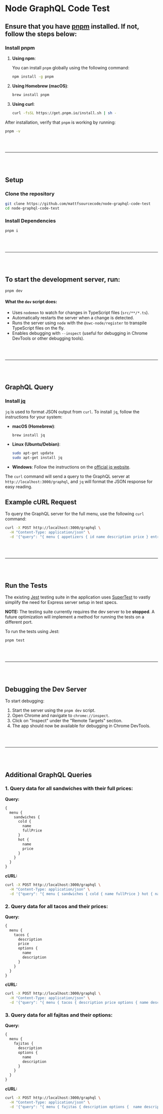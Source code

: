 # Node GraphQL Code Test

## Ensure that you have [pnpm](https://pnpm.io/) installed. If not, follow the steps below:

### Install pnpm

1. **Using npm**:

   You can install `pnpm` globally using the following command:

   ```bash
   npm install -g pnpm
   ```

2. **Using Homebrew (macOS)**:

   ```bash
   brew install pnpm
   ```

3. **Using curl**:
   ```bash
   curl -fsSL https://get.pnpm.io/install.sh | sh -
   ```

After installation, verify that `pnpm` is working by running:

```bash
pnpm -v
```

<br/>
<br/>

---

<br/>
<br/>

## Setup

### Clone the repository

```bash
git clone https://github.com/mattfsourcecode/node-graphql-code-test
cd node-graphql-code-test
```

### Install Dependencies

```bash
pnpm i
```

<br/>
<br/>

---

<br/>
<br/>

## To start the development server, run:

```bash
pnpm dev
```

#### What the `dev` script does:

- Uses `nodemon` to watch for changes in TypeScript files (`src/**/*.ts`).
- Automatically restarts the server when a change is detected.
- Runs the server using `node` with the `@swc-node/register` to transpile TypeScript files on the fly.
- Enables debugging with `--inspect` (useful for debugging in Chrome DevTools or other debugging tools).

<br/>
<br/>

---

<br/>
<br/>

## GraphQL Query

### Install [jq](https://jqlang.github.io/jq/)

`jq` is used to format JSON output from `curl`. To install `jq`, follow the instructions for your system:

- **macOS (Homebrew)**:

  ```bash
  brew install jq
  ```

- **Linux (Ubuntu/Debian)**:

  ```bash
  sudo apt-get update
  sudo apt-get install jq
  ```

- **Windows**: Follow the instructions on the [official jq website](https://stedolan.github.io/jq/download/).

The `curl` command will send a query to the GraphQL server at `http://localhost:3000/graphql`, and `jq` will format the JSON response for easy reading.

## Example cURL Request

To query the GraphQL server for the full menu, use the following `curl` command:

```bash
curl -X POST http://localhost:3000/graphql \
  -H "Content-Type: application/json" \
  -d '{"query": "{ menu { appetizers { id name description price } entrees { id name description price } sandwiches { description cold { id name description halfPrice fullPrice } hot { id name description price } } soupAndSaladCombos { id name price } fajitas { id description price options { id name } } tacos { id description price options { id name } } enchiladas { id description options { id name } sizes { id name price } } quiche { id name description price } greenSalads { id name description price } } }"}' | jq
```

<br/>
<br/>

---

<br/>
<br/>

## Run the Tests

The existing [Jest](https://www.npmjs.com/package/jest) testing suite in the application uses [SuperTest](https://www.npmjs.com/package/supertest) to vastly simplify the need for Express server setup in test specs.

**NOTE:** The testing suite currently requires the dev server to be **stopped**. A future optimization will implement a method for running the tests on a different port.

To run the tests using Jest:

```bash
pnpm test
```

<br/>
<br/>

---

<br/>
<br/>

## Debugging the Dev Server

To start debugging:

1. Start the server using the `pnpm dev` script.
2. Open Chrome and navigate to `chrome://inspect`.
3. Click on "Inspect" under the "Remote Targets" section.
4. The app should now be available for debugging in Chrome DevTools.

<br/>
<br/>

---

<br/>
<br/>

## Additional GraphQL Queries

### 1. Query data for all sandwiches with their full prices:

**Query:**

```graphql
{
  menu {
    sandwiches {
      cold {
        name
        fullPrice
      }
      hot {
        name
        price
      }
    }
  }
}
```

**cURL:**

```bash
curl -X POST http://localhost:3000/graphql \
  -H "Content-Type: application/json" \
  -d '{"query": "{ menu { sandwiches { cold { name fullPrice } hot { name price } } } }"}' | jq
```

### 2. Query data for all tacos and their prices:

**Query:**

```graphql
{
  menu {
    tacos {
      description
      price
      options {
        name
        description
      }
    }
  }
}
```

**cURL:**

```bash
curl -X POST http://localhost:3000/graphql \
  -H "Content-Type: application/json" \
  -d '{"query": "{ menu { tacos { description price options { name description } } } }"}' | jq
```

### 3. Query data for all fajitas and their options:

**Query:**

```graphql
{
  menu {
    fajitas {
      description
      options {
        name
        description
      }
    }
  }
}
```

**cURL:**

```bash
curl -X POST http://localhost:3000/graphql \
  -H "Content-Type: application/json" \
  -d '{"query": "{ menu { fajitas { description options {  name description } } } }"}' | jq
```
